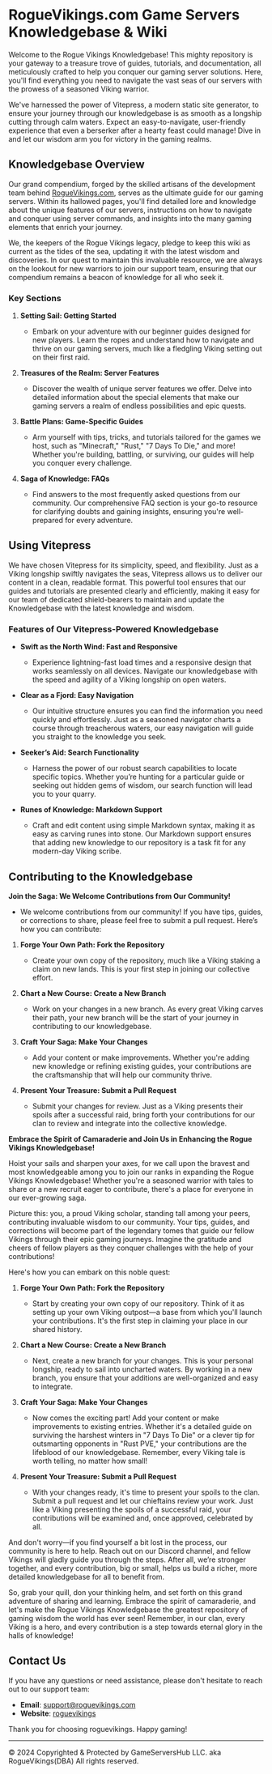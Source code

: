 # RogueVikings.com Game Servers Knowledgebase & Wiki

Welcome to the Rogue Vikings Knowledgebase! This mighty repository is your gateway to a treasure trove of guides, tutorials, and documentation, all meticulously crafted to help you conquer our gaming server solutions. Here, you'll find everything you need to navigate the vast seas of our servers with the prowess of a seasoned Viking warrior.

We've harnessed the power of Vitepress, a modern static site generator, to ensure your journey through our knowledgebase is as smooth as a longship cutting through calm waters. Expect an easy-to-navigate, user-friendly experience that even a berserker after a hearty feast could manage! Dive in and let our wisdom arm you for victory in the gaming realms.

## Knowledgebase Overview

Our grand compendium, forged by the skilled artisans of the development team behind [RogueVikings.com](https://roguevikings.com/), serves as the ultimate guide for our gaming servers. Within its hallowed pages, you'll find detailed lore and knowledge about the unique features of our servers, instructions on how to navigate and conquer using server commands, and insights into the many gaming elements that enrich your journey.

We, the keepers of the Rogue Vikings legacy, pledge to keep this wiki as current as the tides of the sea, updating it with the latest wisdom and discoveries. In our quest to maintain this invaluable resource, we are always on the lookout for new warriors to join our support team, ensuring that our compendium remains a beacon of knowledge for all who seek it.

### Key Sections

1. **Setting Sail: Getting Started**

   - Embark on your adventure with our beginner guides designed for new players. Learn the ropes and understand how to navigate and thrive on our gaming servers, much like a fledgling Viking setting out on their first raid.

2. **Treasures of the Realm: Server Features**

   - Discover the wealth of unique server features we offer. Delve into detailed information about the special elements that make our gaming servers a realm of endless possibilities and epic quests.

3. **Battle Plans: Game-Specific Guides**

   - Arm yourself with tips, tricks, and tutorials tailored for the games we host, such as "Minecraft," "Rust," "7 Days To Die," and more! Whether you're building, battling, or surviving, our guides will help you conquer every challenge.

4. **Saga of Knowledge: FAQs**
   - Find answers to the most frequently asked questions from our community. Our comprehensive FAQ section is your go-to resource for clarifying doubts and gaining insights, ensuring you're well-prepared for every adventure.

## Using Vitepress

We have chosen Vitepress for its simplicity, speed, and flexibility. Just as a Viking longship swiftly navigates the seas, Vitepress allows us to deliver our content in a clean, readable format. This powerful tool ensures that our guides and tutorials are presented clearly and efficiently, making it easy for our team of dedicated shield-bearers to maintain and update the Knowledgebase with the latest knowledge and wisdom.

### Features of Our Vitepress-Powered Knowledgebase

- **Swift as the North Wind: Fast and Responsive**

  - Experience lightning-fast load times and a responsive design that works seamlessly on all devices. Navigate our knowledgebase with the speed and agility of a Viking longship on open waters.

- **Clear as a Fjord: Easy Navigation**

  - Our intuitive structure ensures you can find the information you need quickly and effortlessly. Just as a seasoned navigator charts a course through treacherous waters, our easy navigation will guide you straight to the knowledge you seek.

- **Seeker’s Aid: Search Functionality**

  - Harness the power of our robust search capabilities to locate specific topics. Whether you’re hunting for a particular guide or seeking out hidden gems of wisdom, our search function will lead you to your quarry.

- **Runes of Knowledge: Markdown Support**
  - Craft and edit content using simple Markdown syntax, making it as easy as carving runes into stone. Our Markdown support ensures that adding new knowledge to our repository is a task fit for any modern-day Viking scribe.

## Contributing to the Knowledgebase

**Join the Saga: We Welcome Contributions from Our Community!**

- We welcome contributions from our community! If you have tips, guides, or corrections to share, please feel free to submit a pull request. Here’s how you can contribute:

1. **Forge Your Own Path: Fork the Repository**

   - Create your own copy of the repository, much like a Viking staking a claim on new lands. This is your first step in joining our collective effort.

2. **Chart a New Course: Create a New Branch**

   - Work on your changes in a new branch. As every great Viking carves their path, your new branch will be the start of your journey in contributing to our knowledgebase.

3. **Craft Your Saga: Make Your Changes**

   - Add your content or make improvements. Whether you're adding new knowledge or refining existing guides, your contributions are the craftsmanship that will help our community thrive.

4. **Present Your Treasure: Submit a Pull Request**
   - Submit your changes for review. Just as a Viking presents their spoils after a successful raid, bring forth your contributions for our clan to review and integrate into the collective knowledge.

**Embrace the Spirit of Camaraderie and Join Us in Enhancing the Rogue Vikings Knowledgebase!**

Hoist your sails and sharpen your axes, for we call upon the bravest and most knowledgeable among you to join our ranks in expanding the Rogue Vikings Knowledgebase! Whether you're a seasoned warrior with tales to share or a new recruit eager to contribute, there's a place for everyone in our ever-growing saga.

Picture this: you, a proud Viking scholar, standing tall among your peers, contributing invaluable wisdom to our community. Your tips, guides, and corrections will become part of the legendary tomes that guide our fellow Vikings through their epic gaming journeys. Imagine the gratitude and cheers of fellow players as they conquer challenges with the help of your contributions!

Here's how you can embark on this noble quest:

1. **Forge Your Own Path: Fork the Repository**

   - Start by creating your own copy of our repository. Think of it as setting up your own Viking outpost—a base from which you'll launch your contributions. It's the first step in claiming your place in our shared history.

2. **Chart a New Course: Create a New Branch**

   - Next, create a new branch for your changes. This is your personal longship, ready to sail into uncharted waters. By working in a new branch, you ensure that your additions are well-organized and easy to integrate.

3. **Craft Your Saga: Make Your Changes**

   - Now comes the exciting part! Add your content or make improvements to existing entries. Whether it's a detailed guide on surviving the harshest winters in "7 Days To Die" or a clever tip for outsmarting opponents in "Rust PVE," your contributions are the lifeblood of our knowledgebase. Remember, every Viking tale is worth telling, no matter how small!

4. **Present Your Treasure: Submit a Pull Request**
   - With your changes ready, it's time to present your spoils to the clan. Submit a pull request and let our chieftains review your work. Just like a Viking presenting the spoils of a successful raid, your contributions will be examined and, once approved, celebrated by all.

And don't worry—if you find yourself a bit lost in the process, our community is here to help. Reach out on our Discord channel, and fellow Vikings will gladly guide you through the steps. After all, we’re stronger together, and every contribution, big or small, helps us build a richer, more detailed knowledgebase for all to benefit from.

So, grab your quill, don your thinking helm, and set forth on this grand adventure of sharing and learning. Embrace the spirit of camaraderie, and let's make the Rogue Vikings Knowledgebase the greatest repository of gaming wisdom the world has ever seen! Remember, in our clan, every Viking is a hero, and every contribution is a step towards eternal glory in the halls of knowledge!

## Contact Us

If you have any questions or need assistance, please don't hesitate to reach out to our support team:

- **Email**: support@roguevikings.com
- **Website**: [roguevikings](https://www.roguevikings.com)

Thank you for choosing roguevikings. Happy gaming!

---

© 2024 Copyrighted & Protected by GameServersHub LLC. aka RogueVikings(DBA) All rights reserved.
